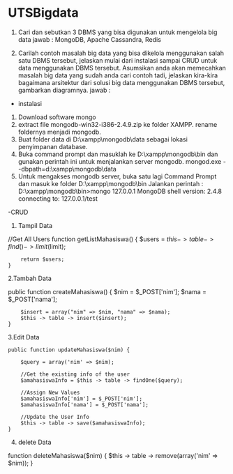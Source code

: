 # UTSBigdata
1. Cari dan sebutkan 3 DBMS yang bisa digunakan untuk mengelola big data
jawab :
MongoDB, Apache Cassandra, Redis

2. Carilah contoh masalah big data yang bisa dikelola menggunakan salah satu DBMS tersebut, jelaskan mulai dari instalasi sampai CRUD untuk data menggunakan DBMS tersebut. Asumsikan anda akan memecahkan masalah big data yang sudah anda cari contoh tadi, jelaskan kira-kira bagaimana arsitektur dari solusi big data menggunakan DBMS tersebut, gambarkan diagramnya.
jawab :
- instalasi 
1.	Download software mongo
2.	extract file mongodb-win32-i386-2.4.9.zip ke folder XAMPP. rename foldernya menjadi mongodb.  
3.	Buat folder data di  D:\xampp\mongodb\data sebagai lokasi penyimpanan database.
4.	Buka command prompt dan masuklah ke D:\xampp\mongodb\bin dan gunakan perintah ini untuk menjalankan server mongodb.
mongod.exe --dbpath=d:\xampp\mongodb\data
5.	Untuk mengakses mongodb server, buka satu lagi Command Prompt dan masuk ke folder D:\xampp\mongodb\bin
Jalankan perintah :
D:\xampp\mongodb\bin>mongo 127.0.0.1
MongoDB shell version: 2.4.8
connecting to: 127.0.0.1/test
>

-CRUD
1. Tampil Data

//Get All Users
    function getListMahasiswa() {
        $users = $this -> table -> find() -> limit($limit);

        return $users;
    }

2.Tambah Data

  public function createMahasiswa() {
        $nim = $_POST['nim'];
        $nama = $_POST['nama'];

        $insert = array("nim" => $nim, "nama" => $nama);
        $this -> table -> insert($insert);
    }
3.Edit Data

    public function updateMahasiswa($nim) {

        $query = array('nim' => $nim);

        //Get the existing info of the user
        $amahasiswaInfo = $this -> table -> findOne($query);

        //Assign New Values
        $amahasiswaInfo['nim'] = $_POST['nim'];
        $amahasiswaInfo['nama'] = $_POST['nama'];

        //Update the User Info
        $this -> table -> save($amahasiswaInfo);
    }
4. delete  Data

  function deleteMahasiswa($nim) {
        $this -> table -> remove(array('nim' => $nim));
    }
